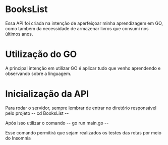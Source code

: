 # BooksList

Essa API foi criada na intenção de aperfeiçoar minha aprendizagem em GO, como também da necessidade de armazenar livros que consumi nos últimos anos.

# Utilização do GO
A principal intenção em utilizar GO é aplicar tudo que venho aprendendo e observando sobre a linguagem.

# Inicialização da API
Para rodar o servidor, sempre lembrar de entrar no diretório responsável pelo projeto 
-- cd BooksList --

Após isso utilizar o comando 
-- go run main.go --

Esse comando permitirá que sejam realizados os testes das rotas por meio do Insomnia